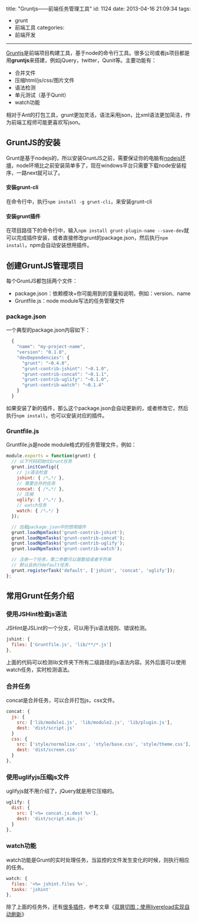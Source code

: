 title: "Gruntjs——前端任务管理工具"
id: 1124
date: 2013-04-16 21:09:34
tags:
- grunt
- 前端工具
categories:
- 前端开发
---

[Gruntjs](http://www.gruntjs.com)是前端项目构建工具，基于node的命令行工具。很多公司或者js项目都是用**gruntjs**来搭建，例如jQuery，twitter，Qunit等。主要功能有：

* 合并文件
* 压缩html/js/css/图片文件
* 语法检测
* 单元测试（基于Qunit）
* watch功能

相对于Ant的打包工具，grunt更加灵活，语法采用json，比xml语法更加简洁，作为前端工程师可能更喜欢写json。

## GruntJS的安装

Grunt是基于nodejs的，所以安装GruntJS之前，需要保证你的电脑有[nodejs环境](http://nodejs.org/)，node环境比之前安装简单多了，现在windows平台只需要下载node安装程序，一路next就可以了。

#### 安装grunt-cli

在命令行中，执行`npm install -g grunt-cli`，来安装grunt-cli

#### 安装grunt插件

在项目路径下的命令行中，输入`npm install grunt-plugin-name --save-dev`就可以完成插件安装，或者直接修改grunt的package.json，然后执行`npm install`，npm会自动安装想用插件。

## 创建GruntJS管理项目

每个GruntJS都包括两个文件：

* package.json：依赖模块+你可能用到的变量和说明，例如：version、name
* Gruntfile.js：node module写法的任务管理文件

### package.json

一个典型的package.json内容如下：

```javascript
  {
    "name": "my-project-name",
    "version": "0.1.0",
    "devDependencies": {
      "grunt": "~0.4.0",
      "grunt-contrib-jshint": "~0.1.0",
      "grunt-contrib-concat": "~0.1.1",
      "grunt-contrib-uglify": "~0.1.0",
      "grunt-contrib-watch": "~0.1.4"
    }
  }
```

如果安装了新的插件，那么这个package.json会自动更新的，或者修改它，然后执行`npm install`，也可以安装对应的插件。

### Gruntfile.js

Gruntfile.js是node module格式的任务管理文件，例如：
```javascript
module.exports = function(grunt) {
  // 以下代码初始化Grunt任务
  grunt.initConfig({
    // js语法检查
    jshint: { /*…*/ },
    // 需要合并的任务
    concat: { /*…*/ },
    // 压缩
    uglify: { /*…*/ },
    // watch任务
    watch: { /*…*/ }
  });

  // 加载package.json中的想用插件
  grunt.loadNpmTasks('grunt-contrib-jshint');
  grunt.loadNpmTasks('grunt-contrib-concat');
  grunt.loadNpmTasks('grunt-contrib-uglify');
  grunt.loadNpmTasks('grunt-contrib-watch');

  // 注册一个任务，第二参数可以是数组或者字符串
  // 默认会执行default任务.
  grunt.registerTask('default', ['jshint', 'concat', 'uglify']);
};
```

## 常用Grunt任务介绍

### 使用JSHint检查js语法

JSHint是JSLint的一个分支，可以用于js语法规则、错误检测。
```javascript
jshint: {
  files: ['Gruntfile.js', 'lib/**/*.js']
},
```
上面的代码可以检测lib文件夹下所有二级路径的js语法内容。另外后面可以使用watch任务，实时检测语法。

### 合并任务

concat是合并任务，可以合并打包js，css文件。
```javascript
concat: {
  js: {
    src: ['lib/module1.js', 'lib/module2.js', 'lib/plugin.js'],
    dest: 'dist/script.js'
  }
  css: {
    src: ['style/normalize.css', 'style/base.css', 'style/theme.css'],
    dest: 'dist/screen.css'
  }
},
```

### 使用uglifyjs压缩js文件

uglifyjs就不用介绍了，jQuery就是用它压缩的。
```javascript
uglify: {
  dist: {
    src: ['<%= concat.js.dest %>'],
    dest: 'dist/script.min.js'
  }
},
```

### watch功能

watch功能是Grunt的实时处理任务，当监控的文件发生变化的时候，则执行相应的任务。
```javascript
watch: {
  files: '<%= jshint.files %>',
  tasks: 'jshint'
},
```

除了上面的任务外，还有[很多插件](http://gruntjs.com/plugins)，参考文章《[双屏切图：使用livereload实现自动刷新](http://js8.in/1122.html)》

